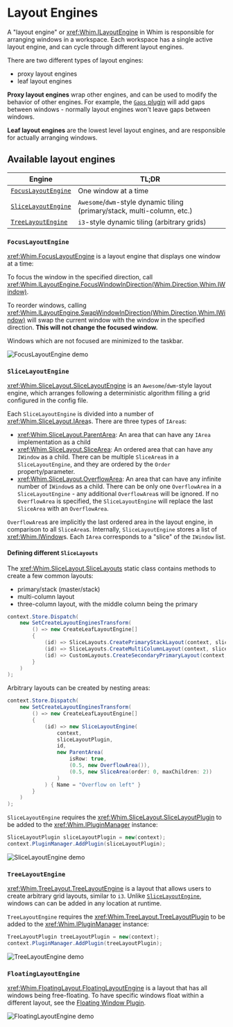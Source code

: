 # Layout Engines

A "layout engine" or <xref:Whim.ILayoutEngine> in Whim is responsible for arranging windows in a workspace. Each workspace has a single active layout engine, and can cycle through different layout engines.

There are two different types of layout engines:

- proxy layout engines
- leaf layout engines

**Proxy layout engines** wrap other engines, and can be used to modify the behavior of other engines. For example, the [`Gaps` plugin](../plugins/gaps.md) will add gaps between windows - normally layout engines won't leave gaps between windows.

**Leaf layout engines** are the lowest level layout engines, and are responsible for actually arranging windows.

## Available layout engines

| Engine                                    | TL;DR                                                                    |
| ----------------------------------------- | ------------------------------------------------------------------------ |
| [`FocusLayoutEngine`](#focuslayoutengine) | One window at a time                                                     |
| [`SliceLayoutEngine`](#slicelayoutengine) | `Awesome`/`dwm`-style dynamic tiling (primary/stack, multi-column, etc.) |
| [`TreeLayoutEngine`](#treelayoutengine)   | `i3`-style dynamic tiling (arbitrary grids)                              |

### `FocusLayoutEngine`

<xref:Whim.FocusLayoutEngine> is a layout engine that displays one window at a time:

To focus the window in the specified direction, call <xref:Whim.ILayoutEngine.FocusWindowInDirection(Whim.Direction,Whim.IWindow)>.

To reorder windows, calling <xref:Whim.ILayoutEngine.SwapWindowInDirection(Whim.Direction,Whim.IWindow)> will swap the current window with the window in the specified direction. **This will not change the focused window.**

Windows which are not focused are minimized to the taskbar.

![FocusLayoutEngine demo](../../images/focus-layout-demo.gif)

### `SliceLayoutEngine`

<xref:Whim.SliceLayout.SliceLayoutEngine> is an `Awesome`/`dwm`-style layout engine, which arranges following a deterministic algorithm filling a grid configured in the config file.

Each `SliceLayoutEngine` is divided into a number of <xref:Whim.SliceLayout.IArea>s. There are three types of `IArea`s:

- <xref:Whim.SliceLayout.ParentArea>: An area that can have any `IArea` implementation as a child
- <xref:Whim.SliceLayout.SliceArea>: An ordered area that can have any `IWindow` as a child. There can be multiple `SliceArea`s in a `SliceLayoutEngine`, and they are ordered by the `Order` property/parameter.
- <xref:Whim.SliceLayout.OverflowArea>: An area that can have any infinite number of `IWindow`s as a child. There can be only one `OverflowArea` in a `SliceLayoutEngine` - any additional `OverflowArea`s will be ignored. If no `OverflowArea` is specified, the `SliceLayoutEngine` will replace the last `SliceArea` with an `OverflowArea`.

`OverflowArea`s are implicitly the last ordered area in the layout engine, in comparison to all `SliceArea`s.
Internally, `SliceLayoutEngine` stores a list of <xref:Whim.IWindow>s. Each `IArea` corresponds to a "slice" of the `IWindow` list.

#### Defining different `SliceLayouts`

The <xref:Whim.SliceLayout.SliceLayouts> static class contains methods to create a few common layouts:

- primary/stack (master/stack)
- multi-column layout
- three-column layout, with the middle column being the primary

```csharp
context.Store.Dispatch(
    new SetCreateLayoutEnginesTransform(
        () => new CreateLeafLayoutEngine[]
        {
            (id) => SliceLayouts.CreatePrimaryStackLayout(context, sliceLayoutPlugin, id),
            (id) => SliceLayouts.CreateMultiColumnLayout(context, sliceLayoutPlugin, id, 1, 2, 0),
            (id) => CustomLayouts.CreateSecondaryPrimaryLayout(context, sliceLayoutPlugin, id)
        }
    )
);
```

Arbitrary layouts can be created by nesting areas:

```csharp
context.Store.Dispatch(
    new SetCreateLayoutEnginesTransform(
        () => new CreateLeafLayoutEngine[]
        {
            (id) => new SliceLayoutEngine(
                context,
                sliceLayoutPlugin,
                id,
                new ParentArea(
                    isRow: true,
                    (0.5, new OverflowArea()),
                    (0.5, new SliceArea(order: 0, maxChildren: 2))
                )
            ) { Name = "Overflow on left" }
        }
    )
);
```

`SliceLayoutEngine` requires the <xref:Whim.SliceLayout.SliceLayoutPlugin> to be added to the <xref:Whim.IPluginManager> instance:

```csharp
SliceLayoutPlugin sliceLayoutPlugin = new(context);
context.PluginManager.AddPlugin(sliceLayoutPlugin);
```

![SliceLayoutEngine demo](../../images/slice-layout-demo.gif)

### `TreeLayoutEngine`

<xref:Whim.TreeLayout.TreeLayoutEngine> is a layout that allows users to create arbitrary grid layouts, similar to `i3`. Unlike [`SliceLayoutEngine`](#slicelayoutengine), windows can can be added in any location at runtime.

`TreeLayoutEngine` requires the <xref:Whim.TreeLayout.TreeLayoutPlugin> to be added to the <xref:Whim.IPluginManager> instance:

```csharp
TreeLayoutPlugin treeLayoutPlugin = new(context);
context.PluginManager.AddPlugin(treeLayoutPlugin);
```

![TreeLayoutEngine demo](../../images/tree-layout-demo.gif)

### `FloatingLayoutEngine`

<xref:Whim.FloatingLayout.FloatingLayoutEngine> is a layout that has all windows being free-floating. To have specific windows float within a different layout, see the [Floating Window Plugin](../plugins/floating-window.md).

![FloatingLayoutEngine demo](../../images/floating-layout-demo.gif)
